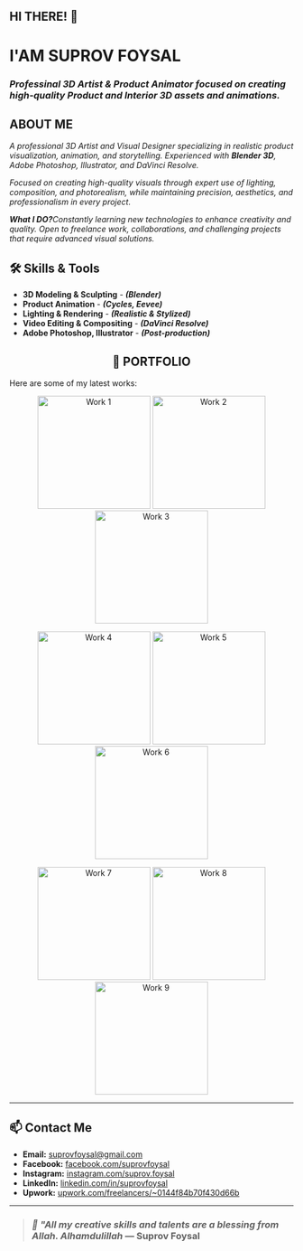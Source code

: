 ## HI THERE! 👋
# **I'AM SUPROV FOYSAL**
### <i>**Professinal 3D Artist & Product Animator** focused on creating high-quality **Product** and **Interior** 3D assets and animations.</i> 

<h2><B>ABOUT ME</B></h2>
<i>A professional 3D Artist and Visual Designer specializing in realistic product visualization, animation, and storytelling. Experienced with <b>Blender 3D</b>, Adobe Photoshop, Illustrator, and DaVinci Resolve.

Focused on creating high-quality visuals through expert use of lighting, composition, and photorealism, while maintaining precision, aesthetics, and professionalism in every project.

<b>What I DO?</b>Constantly learning new technologies to enhance creativity and quality. Open to freelance work, collaborations, and challenging projects that require advanced visual solutions.</i>

## 🛠️ Skills & Tools
- **3D Modeling & Sculpting** - ***(Blender)***
- **Product Animation** - ***(Cycles, Eevee)***
- **Lighting & Rendering** - ***(Realistic & Stylized)***
- **Video Editing & Compositing** - ***(DaVinci Resolve)***
- **Adobe Photoshop, Illustrator** - ***(Post-production)***

<h2 align="center">📂 PORTFOLIO</h2>
Here are some of my latest works:
<p align="center">
  <img src="https://github.com/suprovfoysal/suprovfoysalportfolio/blob/7c79f7728490308e59f13bb920f1c604564fecda/hadphone.jpg" alt="Work 1" width="200" height="200">
  <img src="https://photos.app.goo.gl/hS8ZZcsqd5x6fawQ9" alt="Work 2" width="200" height="200">
  <img src="[IMAGE_URL_3](https://photos.app.goo.gl/hS8ZZcsqd5x6fawQ9)" alt="Work 3" width="200" height="200">
</p>

<p align="center">
  <img src="https://photos.app.goo.gl/hS8ZZcsqd5x6fawQ9" alt="Work 4" width="200" height="200">
  <img src="https://photos.app.goo.gl/hS8ZZcsqd5x6fawQ9" alt="Work 5" width="200" height="200">
  <img src="https://photos.app.goo.gl/hS8ZZcsqd5x6fawQ9" alt="Work 6" width="200" height="200">
</p>

<p align="center">
  <img src="https://photos.app.goo.gl/hS8ZZcsqd5x6fawQ9" alt="Work 7" width="200" height="200">
  <img src="https://photos.app.goo.gl/hS8ZZcsqd5x6fawQ9" alt="Work 8" width="200" height="200">
  <img src="https://photos.app.goo.gl/hS8ZZcsqd5x6fawQ9" alt="Work 9" width="200" height="200">
</p>

---

## 📫 Contact Me

- **Email:** suprovfoysal@gmail.com  
- **Facebook:** [facebook.com/suprovfoysal](https://facebook.com/suprovfoysal)  
- **Instagram:** [instagram.com/suprov.foysal](https://instagram.com/suprov.foysal)  
- **LinkedIn:** [linkedin.com/in/suprovfoysal](https://linkedin.com/in/suprovfoysal)  
- **Upwork:** [upwork.com/freelancers/~0144f84b70f430d66b](https://www.upwork.com/freelancers/~0144f84b70f430d66b)  

---

> ### ***🌿 "All my creative skills and talents are a blessing from Allah. Alhamdulillah*** — Suprov Foysal

